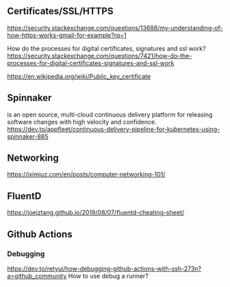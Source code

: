 ## Certificates/SSL/HTTPS
https://security.stackexchange.com/questions/13688/my-understanding-of-how-https-works-gmail-for-example?rq=1

How do the processes for digital certificates, signatures and ssl work?
https://security.stackexchange.com/questions/7421/how-do-the-processes-for-digital-certificates-signatures-and-ssl-work

https://en.wikipedia.org/wiki/Public_key_certificate

## Spinnaker 
is an open source, multi-cloud continuous delivery platform for releasing software changes with high velocity and confidence.
https://dev.to/appfleet/continuous-delivery-pipeline-for-kubernetes-using-spinnaker-885

## Networking
https://iximiuz.com/en/posts/computer-networking-101/

## FluentD
https://joejztang.github.io/2019/08/07/fluentd-cheating-sheet/

## Github Actions
### Debugging
https://dev.to/retyui/how-debugging-github-actions-with-ssh-273n?a=github_community
How to use debug a runner?

